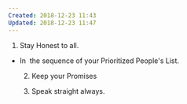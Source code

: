 ```yaml
---
Created: 2018-12-23 11:43
Updated: 2018-12-23 11:47
---
```



1. Stay Honest to all.
- In  the sequence of your Prioritized People's List.

        2. Keep your Promises

        3. Speak straight always.
